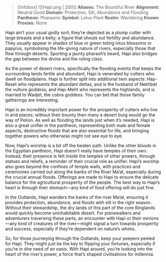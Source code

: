 > [!infobox]
> ![[Hapi.png | 200]]
>  **Aliases:** The Bountiful River
> **Alignment:** Neutral Good
> **Domain:** Protection, Silt, Abundance and Flooding
> **Pantheon:** Pharaonic
> **Symbol:** Lotus Plant
> **Realm:** Wandering
> **Known Proxies:** None

Hapi ain’t your usual godly sort; they’re depicted as a plump cutter with large breasts and a belly; a figure that shouts out fertility and abundance. They usually appear in shades of blue or green toting lotus blossoms or papyrus, symbolising the life-giving nature of rivers, especially those that flow through deserts. Sporting a jaunty pharaoh’s beard, Hapi also bridges the gap between the divine and the ruling class.

As the power of desert rivers, specifically the flooding events that keeps the surrounding lands fertile and abundant, Hapi is venerated by cutters who dwell on floodplains. Hapi is further split into additional twin aspects: Hap-Reset who represents the abundant deltas, and is the husband of Nekhbet the vulture goddess; and Hap-Meht who represents the highlands, and is married to Wadjet, the cobra goddess. You can bet that those family gatherings are interesting.

Hapi is an incredibly important power for the prosperity of cutters who live in arid places; without their bounty then many a desert burg would go the way of Pelion. As well as flooding the lands just when it’s needed, Hapi is also a great unifier in the pantheon, representing both male and female aspects, destructive floods that are also essential for life, and bringing together powers who otherwise might not see eye to eye.

Now, Hapi’s worship is a bit off the beaten path. Unlike the other bloods in the Egyptian pantheon, Hapi doesn’t really have temples of their own. Instead, their presence is felt inside the temples of other powers, through statues and reliefs, a reminder of their crucial role as unifier. Hapi’s worship also goes beyond the confines of temple walls, with practices and ceremonies carried out along the banks of the River Ma’at, especially during the crucial annual floods. Offerings are made to Hapi to ensure the delicate balance for the agricultural prosperity of the people. The best way to Hapi’s heart is through their stomach—any kind of food offering will do just fine.

In the Outlands, Hapi wanders the banks of the river Ma’at, ensuring it provides protection, abundance, and floods with silt in the right season. Without their stewardship, the dry lands of this part of the core Ringlands would quickly become uninhabitable desert. For planewalkers and adventurers traversing these parts, an encounter with Hapi or their minions—any kind of creatures of the river—might signal a turn towards prosperity and success, especially if they’re dependent on nature’s whims.

So, for those journeying through the Outlands, keep your peepers peeled for Hapi. They might just be the key to flipping your fortunes, especially if you’re in dire need of an oasis. With Hapi around, you’re looking into the heart of the river’s power, a force that’s shaped civilisations for millennia.
